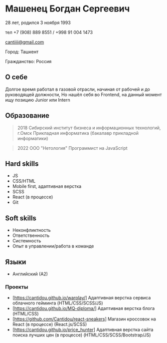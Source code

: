 
# Машенец Богдан Сергеевич
28 лет, родился 3 ноября 1993

тел +7 (908) 889 8551 / +998 91 004 1473

cantiiii@gmail.com

Город: Ташкент

Гражданство: Россия

## О себе
Долгое время работал в газовой отрасли, начиная от рабочей и до руководящей должности, Но нашёл себя во Frontend, на данный момент ищу позицию Junior или Intern

## Образование
> 2018 Сибирский институт бизнеса и информационных технологий, г.Омск
Прикладная информатика (бакалавр прикладной информатики)

> 2022 ООО "Нетология" Программист на JavaScript 

## Hard skills
* JS
* CSS/HTML
* Mobile first, адаптивная верстка
* SCSS
* React (в процессе)
* Git

## Soft skills
* Неконфликтность
* Ответственность
* Системность
* Опыт в управлении/работа в команде

## Языки
* Английский (А2)

### Проекты 
* [https://cantidou.github.io/warplay/] Адаптивная верстка сервиса облачного гейминга (HTML/CSS/SCSS/JS)
* [https://cantidou.github.io/MQ-diploma/] Адаптивная верстка блога (HTML/CSS)
* [https://github.com/Cantidou/react-sneakers] Магазин кроссовок на React (в процессе) (React.js/SCSS)
* [https://cantidou.github.io/price_hunter] Адаптивная верстка сайта поиска лучших цен (в процессе) (HTML/CSS/SCSS/Bootstrap/JS)


